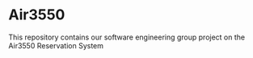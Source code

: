# Air3550
This repository contains our software engineering group project on the Air3550 Reservation System
